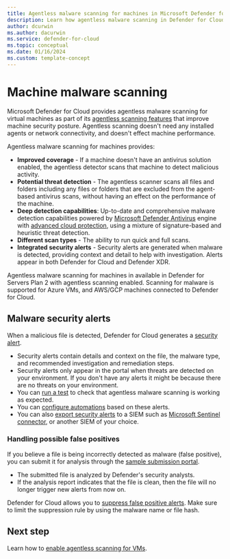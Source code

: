 ```yaml
---
title: Agentless malware scanning for machines in Microsoft Defender for Cloud
description: Learn how agentless malware scanning in Defender for Cloud can protect your virtual machines from malware.
author: dcurwin
ms.author: dacurwin
ms.service: defender-for-cloud
ms.topic: conceptual
ms.date: 01/16/2024
ms.custom: template-concept
---
```


# Machine malware scanning

Microsoft Defender for Cloud provides agentless malware scanning for virtual machines as part of its [agentless scanning features](concept-agentless-data-collection.md) that improve machine security posture. Agentless scanning doesn't need any installed agents or network connectivity, and doesn't effect machine performance.


Agentless malware scanning for machines provides:

- **Improved coverage** - If a machine doesn't have an antivirus solution enabled, the agentless detector scans that machine to detect malicious activity.
- **Potential threat detection** - The agentless scanner scans all files and folders including any files or folders that are excluded from the agent-based antivirus scans, without having an effect on the performance of the machine.
- **Deep detection capabilities**: Up-to-date and comprehensive malware detection capabilities powered by [Microsoft Defender Antivirus](/microsoft-365/security/defender-endpoint/microsoft-defender-antivirus-windows) engine with [advanced cloud protection](/microsoft-365/security/defender-endpoint/cloud-protection-microsoft-defender-antivirus), using a mixture of signature-based and heuristic threat detection.
- **Different scan types** - The ability to run quick and full scans.
- **Integrated security alerts** - Security alerts are generated when malware is detected, providing context and detail to help with investigation. Alerts appear in both Defender for Cloud and Defender XDR.

Agentless malware scanning for machines in available in Defender for Servers Plan 2 with agentless scanning enabled. Scanning for malware is supported for Azure VMs, and AWS/GCP machines connected to Defender for Cloud. 

## Malware security alerts

When a malicious file is detected, Defender for Cloud generates a [security alert](alerts-overview.md#what-are-security-alerts).

- Security alerts contain details and context on the file, the malware type, and recommended investigation and remediation steps.
- Security alerts only appear in the portal when threats are detected on your environment. If you don't have any alerts it might be because there are no threats on your environment.
- You can [run a test](test-agentless-malware-scanning.md) to check that agentless malware scanning is working as expected.
- You can [configure automations](workflow-automation.yml) based on these alerts.
- You can also [export security alerts](alerts-overview.md#exporting-alerts) to a SIEM such as [Microsoft Sentinel connector](/azure/sentinel/connect-defender-for-cloud), or another SIEM of your choice.


### Handling possible false positives

If you believe a file is being incorrectly detected as malware (false positive), you can submit it for analysis through the [sample submission portal](/microsoft-365/security/intelligence/submission-guide). 

- The submitted file is analyzed by Defender's security analysts.
- If the analysis report indicates that the file is clean, then the file will no longer trigger new alerts from now on.

Defender for Cloud allows you to [suppress false positive alerts](alerts-suppression-rules.md). Make sure to limit the suppression rule by using the malware name or file hash.

## Next step

Learn how to [enable agentless scanning for VMs](enable-agentless-scanning-vms.md).
